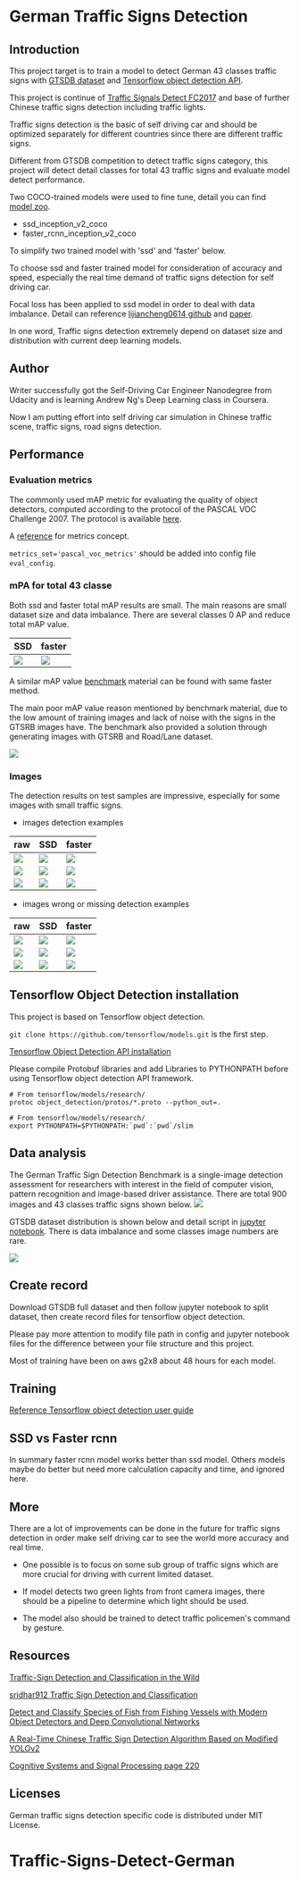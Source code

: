 # German Traffic Signs Detection

## Introduction
This project target is to train a model to detect German 43 classes traffic signs with [GTSDB dataset](http://benchmark.ini.rub.de/?section=gtsdb&subsection=dataset) and [Tensorflow object detection API](https://github.com/tensorflow/models/tree/master/research/object_detection).

This project is continue of [Traffic Signals Detect FC2017](https://github.com/xfqbuaa/Traffic-Signal-Detect) and base of further Chinese traffic signs detection including traffic lights.

Traffic signs detection is the basic of self driving car and should be optimized separately for different countries since there are different traffic signs.

Different from GTSDB competition to detect traffic signs category, this project will detect detail classes for total 43 traffic signs and evaluate model detect performance.  

Two COCO-trained models were used to fine tune, detail you can find [model zoo](https://github.com/tensorflow/models/blob/master/research/object_detection/g3doc/detection_model_zoo.md).
* ssd_inception_v2_coco
* faster_rcnn_inception_v2_coco

To simplify two trained model with 'ssd' and 'faster' below.

To choose ssd and faster trained model for consideration of accuracy and speed, especially the real time demand of traffic signs detection for self driving car.  

Focal loss has been applied to ssd model in order to deal with data imbalance. Detail can reference [lijiancheng0614 github](https://github.com/lijiancheng0614/tensorflow_object_detection) and [paper](https://arxiv.org/pdf/1708.02002.pdf).

In one word, Traffic signs detection extremely depend on dataset size and distribution with current deep learning models.

## Author
Writer successfully got the Self-Driving Car Engineer Nanodegree from Udacity and is learning Andrew Ng's Deep Learning class in Coursera.

Now I am putting effort into self driving car simulation in Chinese traffic scene, traffic signs, road signs detection.

## Performance

### Evaluation metrics
The commonly used mAP metric for evaluating the quality of object detectors, computed according to the protocol of the PASCAL VOC Challenge 2007. The protocol is available [here](http://host.robots.ox.ac.uk/pascal/VOC/voc2007/devkit_doc_07-Jun-2007.pdf).

A [reference](http://www.cnblogs.com/sddai/p/5696870.html) for metrics concept.

`metrics_set='pascal_voc_metrics'`
should be added into config file `eval_config`.

### mPA for total 43 classe
Both ssd and faster total mAP results are small. The main reasons are small dataset size and data imbalance. There are several classes 0 AP and reduce total mAP value.

SSD      | faster
---------|--------------
![](./images/ssd_map.png) | ![](./images/faster_map.png)

A similar mAP value [benchmark](https://books.google.com/books?id=aSEsDwAAQBAJ&pg=PA221&lpg=PA221&dq=GTSDB+mAP&source=bl&ots=hu7-LFfG2J&sig=paO26Fz5gn0fUuILg7RVnUSAYrI&hl=zh-CN&sa=X&ved=0ahUKEwiPiOPLr7vZAhWL5IMKHeFqBRkQ6AEIKjAA#v=onepage&q=GTSDB%20mAP&f=false) material can be found  with same faster method.

The main poor mAP value reason mentioned by benchmark material, due to the low amount of training images and lack of noise with the signs in the GTSRB images have. The benchmark also provided a solution through generating images with GTSRB and Road/Lane dataset.  

![](./images/reference.png)

### Images
The detection results on test samples are impressive, especially for some images with small traffic signs.
* images detection examples

raw      |SSD      | faster
---      |---------|--------------
![](./images/raw_00500.png)    |![](./images/ssd_00500.png) | ![](./images/faster_00500.png)
![](./images/raw_00002.png)    |![](./images/ssd_00002.png) | ![](./images/faster_00002.png)
![](./images/raw_00870.png)    |![](./images/ssd_00870.png) | ![](./images/faster_00870.png)
* images wrong or missing detection examples

raw      |SSD      | faster
---      |---------|--------------
![](./images/raw_00012.png)    |![](./images/ssd_00012.png) | ![](./images/faster_00012.png)
![](./images/raw_00221.png)    |![](./images/ssd_00221.png) | ![](./images/faster_00221.png)
![](./images/raw_00148.png)    |![](./images/ssd_00148.png) | ![](./images/faster_00148.png)

## Tensorflow Object Detection installation
This project is based on Tensorflow object detection.

`git clone https://github.com/tensorflow/models.git` is the first step.

[Tensorflow Object Detection API installation](https://github.com/tensorflow/models/blob/master/research/object_detection/g3doc/installation.md)

Please compile Protobuf libraries and add Libraries to PYTHONPATH before using Tensorflow object detection API framework.

```
# From tensorflow/models/research/
protoc object_detection/protos/*.proto --python_out=.

# From tensorflow/models/research/
export PYTHONPATH=$PYTHONPATH:`pwd`:`pwd`/slim
```
## Data analysis

The German Traffic Sign Detection Benchmark is a single-image detection assessment for researchers with interest in the field of computer vision, pattern recognition and image-based driver assistance. There are total 900 images and 43 classes traffic signs shown below.
![](./images/gtsdb.png)

GTSDB dataset distribution is shown below and detail script in [jupyter notebook](). There is data imbalance and some classes image numbers are rare.

![](./images/dist_gtsdb.png)

## Create record
Download GTSDB full dataset and then follow jupyter notebook to split dataset, then create record files for tensorflow object detection.

Please pay more attention to modify file path in config and jupyter notebook files for the difference between your file structure and this project.  

Most of training have been on aws g2x8 about 48 hours for each model.   

## Training
[Reference Tensorflow object detection user guide](https://github.com/tensorflow/models/blob/master/research/object_detection/g3doc/running_locally.md)

## SSD vs Faster rcnn
In summary faster rcnn model works better than ssd model.
Others models maybe do better but need more calculation capacity and time, and ignored here.

## More
There are a lot of improvements can be done in the future for traffic signs detection in order make self driving car to see the world more accuracy and real time.

* One possible is to focus on some sub group of traffic signs which are more crucial for driving with current limited dataset.

* If model detects two green lights from front camera images, there should be a pipeline to determine which light should be used.

* The model also should be trained to detect traffic policemen's command by gesture.

## Resources
[Traffic-Sign Detection and Classification in the Wild](http://cg.cs.tsinghua.edu.cn/traffic-sign/)

[sridhar912 Traffic Sign Detection and Classification](https://github.com/sridhar912/tsr-py-faster-rcnn)

[Detect and Classify Species of Fish from Fishing Vessels with Modern Object Detectors and Deep Convolutional Networks](https://flyyufelix.github.io/2017/04/16/kaggle-nature-conservancy.html)

[A Real-Time Chinese Traffic Sign Detection Algorithm Based on Modified YOLOv2](http://www.mdpi.com/1999-4893/10/4/127/htm)

[Cognitive Systems and Signal Processing page 220](https://books.google.com/books?id=aSEsDwAAQBAJ&pg=PA221&lpg=PA221&dq=GTSDB+mAP&source=bl&ots=hu7-LFfG2J&sig=paO26Fz5gn0fUuILg7RVnUSAYrI&hl=zh-CN&sa=X&ved=0ahUKEwiPiOPLr7vZAhWL5IMKHeFqBRkQ6AEIKjAA#v=onepage&q=GTSDB%20mAP&f=false)

## Licenses
German traffic signs detection specific code is distributed under MIT License.
# Traffic-Signs-Detect-German

